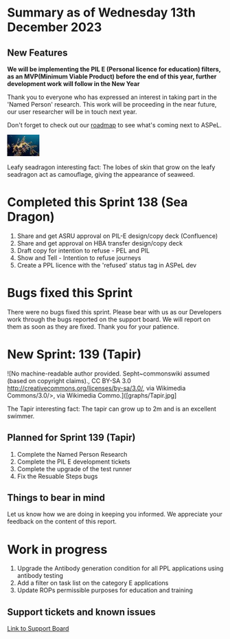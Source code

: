 # Summary as of Wednesday 13th December 2023

## New Features

**We will be implementing the PIL E (Personal licence for education) filters, as an MVP(Minimum Viable Product) before the end of this year, further development work will follow in the New Year**


Thank you to everyone who has expressed an interest in taking part in the 'Named Person' research. This work will be proceeding in the near future, our user researcher will be in touch next year. 
 
Don't forget to check out our [roadmap](https://roadmap.prodpad.com/937455be-8d08-11ed-aa53-2a7db0eb1d9c) to see what's coming next to ASPeL.




![James Rosindell, CC BY-SA 4.0 <https://creativecommons.org/licenses/by-sa/4.0>, via Wikimedia Commons](graphs/Leafy_Seadragon_on_Kangaroo_Island.jpg)





Leafy seadragon interesting fact: The lobes of skin that grow on the leafy seadragon act as camouflage, giving the appearance of seaweed.


# Completed this Sprint 138 (Sea Dragon)

1. Share and get ASRU approval on PIL-E design/copy deck (Confluence)
2. Share and get approval on HBA transfer design/copy deck
3. Draft copy for intention to refuse - PEL and PIL
4. Show and Tell - Intention to refuse journeys
5. Create a PPL licence with the 'refused' status tag in ASPeL dev


# Bugs fixed this Sprint

There were no bugs fixed this sprint. Please bear with us as our Developers work through the bugs reported on the support board. We will report on them as soon as they are fixed.
Thank you for your patience.


 

# New Sprint: 139 (Tapir)

![No machine-readable author provided. Sepht~commonswiki assumed (based on copyright claims)., CC BY-SA 3.0 <http://creativecommons.org/licenses/by-sa/3.0/>, via Wikimedia Commons/3.0/>, via Wikimedia Commo.]([graphs/Tapir.jpg]








The Tapir interesting fact: The tapir can grow up to 2m and is an excellent swimmer.

## Planned for Sprint 139 (Tapir)
1) Complete the Named Person Research
2) Complete the PIL E development tickets
3) Complete the upgrade of the test runner
4) Fix the Resuable Steps bugs


## Things to bear in mind
Let us know how we are doing in keeping you informed. We appreciate your feedback on the content of this report.

# Work in progress
1) Upgrade the Antibody generation condition for all PPL applications using antibody testing
2) Add a filter on task list on the category E applications
3) Update ROPs permissible purposes for education and training

## Support tickets and known issues
[Link to Support Board](https://collaboration.homeoffice.gov.uk/jira/secure/RapidBoard.jspa?rapidView=1717)







